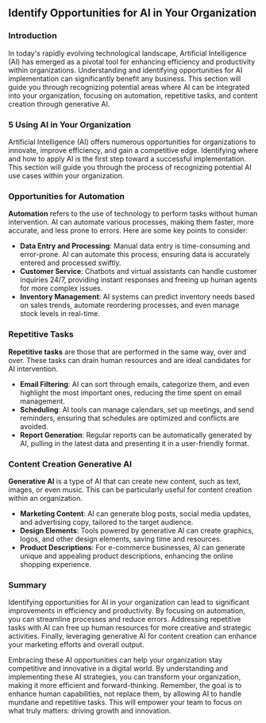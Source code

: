 ## Identify Opportunities for AI in Your Organization

### Introduction

In today's rapidly evolving technological landscape, Artificial Intelligence (AI) has emerged as a pivotal tool for enhancing efficiency and productivity within organizations. Understanding and identifying opportunities for AI implementation can significantly benefit any business. This section will guide you through recognizing potential areas where AI can be integrated into your organization, focusing on automation, repetitive tasks, and content creation through generative AI.

### 5 Using AI in Your Organization

Artificial Intelligence (AI) offers numerous opportunities for organizations to innovate, improve efficiency, and gain a competitive edge. Identifying where and how to apply AI is the first step toward a successful implementation. This section will guide you through the process of recognizing potential AI use cases within your organization.

### Opportunities for Automation

**Automation** refers to the use of technology to perform tasks without human intervention. AI can automate various processes, making them faster, more accurate, and less prone to errors. Here are some key points to consider:

- **Data Entry and Processing**: Manual data entry is time-consuming and error-prone. AI can automate this process, ensuring data is accurately entered and processed swiftly.
- **Customer Service**: Chatbots and virtual assistants can handle customer inquiries 24/7, providing instant responses and freeing up human agents for more complex issues.
- **Inventory Management**: AI systems can predict inventory needs based on sales trends, automate reordering processes, and even manage stock levels in real-time.

### Repetitive Tasks

**Repetitive tasks** are those that are performed in the same way, over and over. These tasks can drain human resources and are ideal candidates for AI intervention.

- **Email Filtering**: AI can sort through emails, categorize them, and even highlight the most important ones, reducing the time spent on email management.
- **Scheduling**: AI tools can manage calendars, set up meetings, and send reminders, ensuring that schedules are optimized and conflicts are avoided.
- **Report Generation**: Regular reports can be automatically generated by AI, pulling in the latest data and presenting it in a user-friendly format.

### Content Creation Generative AI

**Generative AI** is a type of AI that can create new content, such as text, images, or even music. This can be particularly useful for content creation within an organization.

- **Marketing Content**: AI can generate blog posts, social media updates, and advertising copy, tailored to the target audience.
- **Design Elements**: Tools powered by generative AI can create graphics, logos, and other design elements, saving time and resources.
- **Product Descriptions**: For e-commerce businesses, AI can generate unique and appealing product descriptions, enhancing the online shopping experience.

### Summary

Identifying opportunities for AI in your organization can lead to significant improvements in efficiency and productivity. By focusing on automation, you can streamline processes and reduce errors. Addressing repetitive tasks with AI can free up human resources for more creative and strategic activities. Finally, leveraging generative AI for content creation can enhance your marketing efforts and overall output.

Embracing these AI opportunities can help your organization stay competitive and innovative in a digital world. By understanding and implementing these AI strategies, you can transform your organization, making it more efficient and forward-thinking. Remember, the goal is to enhance human capabilities, not replace them, by allowing AI to handle mundane and repetitive tasks. This will empower your team to focus on what truly matters: driving growth and innovation.